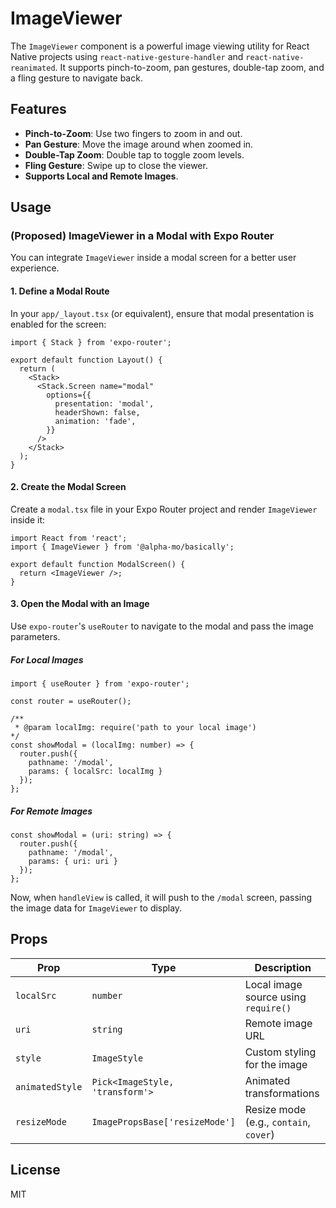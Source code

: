 # ImageViewer

The `ImageViewer` component is a powerful image viewing utility for React Native projects using `react-native-gesture-handler` and `react-native-reanimated`. It supports pinch-to-zoom, pan gestures, double-tap zoom, and a fling gesture to navigate back.

## Features

- **Pinch-to-Zoom**: Use two fingers to zoom in and out.
- **Pan Gesture**: Move the image around when zoomed in.
- **Double-Tap Zoom**: Double tap to toggle zoom levels.
- **Fling Gesture**: Swipe up to close the viewer.
- **Supports Local and Remote Images**.

## Usage

### (Proposed) ImageViewer in a Modal with Expo Router

You can integrate `ImageViewer` inside a modal screen for a better user experience.

#### 1. Define a Modal Route

In your `app/_layout.tsx` (or equivalent), ensure that modal presentation is enabled for the screen:

```tsx
import { Stack } from 'expo-router';

export default function Layout() {
  return (
    <Stack>
      <Stack.Screen name="modal"
        options={{
          presentation: 'modal',
          headerShown: false,
          animation: 'fade',
        }}
      />
    </Stack>
  );
}
```

#### 2. Create the Modal Screen

Create a `modal.tsx` file in your Expo Router project and render `ImageViewer` inside it:

```tsx
import React from 'react';
import { ImageViewer } from '@alpha-mo/basically';

export default function ModalScreen() {
  return <ImageViewer />;
}
```

#### 3. Open the Modal with an Image

Use `expo-router`'s `useRouter` to navigate to the modal and pass the image parameters.

##### For Local Images
```tsx
import { useRouter } from 'expo-router';

const router = useRouter();

/**
 * @param localImg: require('path to your local image')
*/
const showModal = (localImg: number) => {
  router.push({
    pathname: '/modal',
    params: { localSrc: localImg }
  });
};
```

##### For Remote Images
```tsx
const showModal = (uri: string) => {
  router.push({
    pathname: '/modal',
    params: { uri: uri }
  });
};
```

Now, when `handleView` is called, it will push to the `/modal` screen, passing the image data for `ImageViewer` to display.

## Props

| Prop       | Type      | Description |
|------------|----------|-------------|
| `localSrc` | `number` | Local image source using `require()` |
| `uri` | `string` | Remote image URL |
| `style` | `ImageStyle` | Custom styling for the image |
| `animatedStyle` | `Pick<ImageStyle, 'transform'>` | Animated transformations |
| `resizeMode` | `ImagePropsBase['resizeMode']` | Resize mode (e.g., `contain`, `cover`) |

## License

MIT